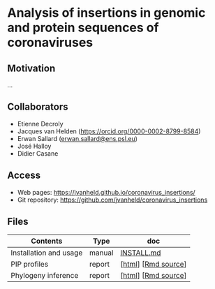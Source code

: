 # Analysis of insertions in genomic and protein sequences of coronaviruses

## Motivation

...

## Collaborators

- Etienne Decroly
- Jacques van Helden (<https://orcid.org/0000-0002-8799-8584>)
- Erwan Sallard	(<erwan.sallard@ens.psl.eu>)
- José Halloy
- Didier Casane

## Access


- Web pages: <https://jvanheld.github.io/coronavirus_insertions/>
- Git repository: <https://github.com/jvanheld/coronavirus_insertions>

## Files

| Contents | Type | doc |
|--------------------------------------|---------|---------------------|
| Installation and usage  | manual | [INSTALL.md](INSTALL.md) |
| PIP profiles  | report | [[html](reports/pip-profiles.html)] [[Rmd source](https://raw.githubusercontent.com/jvanheld/coronavirus_insertions/master/reports/pip-profiles.Rmd)] |
| Phylogeny inference  | report | [[html](reports/phylogeny.html)] [[Rmd source](https://raw.githubusercontent.com/jvanheld/coronavirus_insertions/master/reports/phylogeny.Rmd)] |


